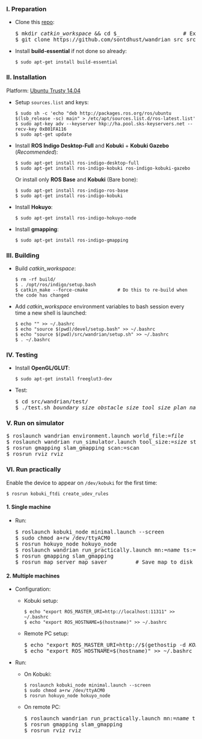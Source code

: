 ### I. Preparation
- Clone this [repo][1]:
  <pre>
  $ mkdir <i>catkin_workspace</i> && cd $_                    # Example: mkdir wandrian && cd $_
  $ git clone https://github.com/sontdhust/wandrian_src src   # Clone repository and rename to `src`
  </pre>

- Install **build-essential** if not done so already:
  ```
  $ sudo apt-get install build-essential
  ```

### II. Installation
Platform: [Ubuntu Trusty 14.04][2]
- Setup `sources.list` and keys:
  ```
  $ sudo sh -c 'echo "deb http://packages.ros.org/ros/ubuntu $(lsb_release -sc) main" > /etc/apt/sources.list.d/ros-latest.list'
  $ sudo apt-key adv --keyserver hkp://ha.pool.sks-keyservers.net --recv-key 0xB01FA116
  $ sudo apt-get update
  ```

- Install **ROS Indigo Desktop-Full** and **Kobuki** + **Kobuki Gazebo** (_Recommended_):
  ```
  $ sudo apt-get install ros-indigo-desktop-full
  $ sudo apt-get install ros-indigo-kobuki ros-indigo-kobuki-gazebo
  ```
  Or install only **ROS Base** and **Kobuki** (Bare bone):
  ```
  $ sudo apt-get install ros-indigo-ros-base
  $ sudo apt-get install ros-indigo-kobuki
  ```

- Install **Hokuyo**:
  ```
  $ sudo apt-get install ros-indigo-hokuyo-node
  ```

- Install **gmapping**:
  ```
  $ sudo apt-get install ros-indigo-gmapping
  ```

### III. Building
- Build _catkin\_workspace_:
  ```
  $ rm -rf build/
  $ . /opt/ros/indigo/setup.bash
  $ catkin_make --force-cmake           # Do this to re-build when the code has changed
  ```

- Add _catkin\_workspace_ environment variables to bash session every time a new shell is launched:
  ```
  $ echo "" >> ~/.bashrc
  $ echo "source $(pwd)/devel/setup.bash" >> ~/.bashrc
  $ echo "source $(pwd)/src/wandrian/setup.sh" >> ~/.bashrc
  $ . ~/.bashrc
  ```

### IV. Testing
- Install **OpenGL/GLUT**:
  ```
  $ sudo apt-get install freeglut3-dev
  ```

- Test:
  <pre>
  $ cd src/wandrian/test/
  $ ./test.sh <i>boundary_size</i> <i>obstacle_size</i> <i>tool_size</i> <i>plan_name</i>
  </pre>

### V. Run on simulator
<pre>
$ roslaunch wandrian environment.launch world_file:=<i>file</i>
$ roslaunch wandrian run_simulator.launch tool_size:=<i>size</i> starting_point_x:=<i>x</i> starting_point_y:=<i>y</i> plan_name:=<i>name</i>
$ rosrun gmapping slam_gmapping scan:=scan
$ rosrun rviz rviz
</pre>

### VI. Run practically
Enable the device to appear on `/dev/kobuki` for the first time:
```
$ rosrun kobuki_ftdi create_udev_rules
```

#### 1. Single machine
- Run:
  <pre>
  $ roslaunch kobuki_node minimal.launch --screen
  $ sudo chmod a+rw /dev/ttyACM0
  $ rosrun hokuyo_node hokuyo_node
  $ roslaunch wandrian run_practically.launch mn:=<i>name</i> ts:=<i>size</i> sp_x:=<i>x</i> sp_y:=<i>y</i> pn:=<i>name</i> lv:=<i>velocity</i> pav:=<i>velocity</i> nav:=<i>velocity</i> l_cr:=<i>rate</i> l_af:=<i>factor</i> e_rd:=<i>epsilon</i> e_md:=<i>epsilon</i> e_p:=<i>epsilon</i> d_lp:=<i>deviation</i> d_ap:=<i>deviation</i> t_lsc:=<i>threshold</i> t_asc:=<i>threshold</i>
  $ rosrun gmapping slam_gmapping
  $ rosrun map_server map_saver         # Save map to disk when finished
  </pre>

#### 2. Multiple machines
- Configuration:
  + Kobuki setup:
    ```
    $ echo "export ROS_MASTER_URI=http://localhost:11311" >> ~/.bashrc
    $ echo "export ROS_HOSTNAME=$(hostname)" >> ~/.bashrc
    ```

  + Remote PC setup:
    <pre>
    $ echo "export ROS_MASTER_URI=http://$(gethostip -d <i>KOBUKI_HOSTNAME</i>):11311" >> ~/.bashrc
    $ echo "export ROS_HOSTNAME=$(hostname)" >> ~/.bashrc
    </pre>

- Run:
  + On Kobuki:
    ```
    $ roslaunch kobuki_node minimal.launch --screen
    $ sudo chmod a+rw /dev/ttyACM0
    $ rosrun hokuyo_node hokuyo_node
    ```

  + On remote PC:
    <pre>
    $ roslaunch wandrian run_practically.launch mn:=<i>name</i> ts:=<i>size</i> sp_x:=<i>x</i> sp_y:=<i>y</i> pn:=<i>name</i> lv:=<i>velocity</i> pav:=<i>velocity</i> nav:=<i>velocity</i> l_cr:=<i>rate</i> l_af:=<i>factor</i> e_rd:=<i>epsilon</i> e_md:=<i>epsilon</i> e_p:=<i>epsilon</i> d_lp:=<i>deviation</i> d_ap:=<i>deviation</i> t_lsc:=<i>threshold</i> t_asc:=<i>threshold</i>
    $ rosrun gmapping slam_gmapping
    $ rosrun rviz rviz
    </pre>

[1]: https://github.com/sontdhust/wandrian_src
[2]: http://wiki.ros.org/indigo/Installation/Ubuntu

